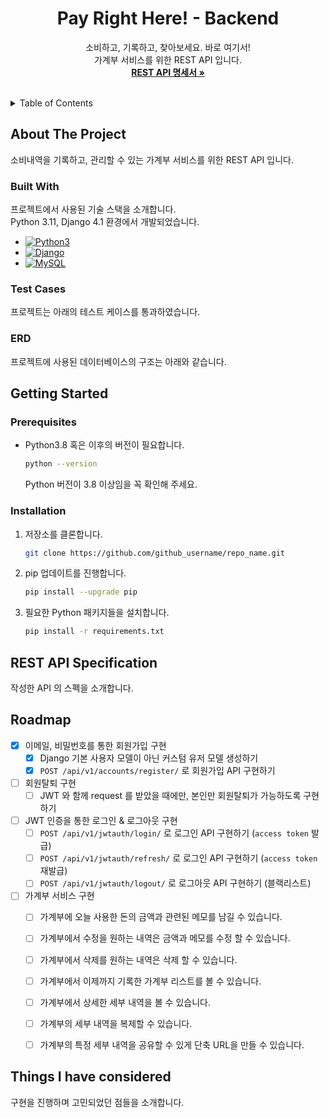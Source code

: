 <div align="center">

<h1 align="center">Pay Right Here! - Backend</h1>
  <p align="center">
    소비하고, 기록하고, 찾아보세요. 바로 여기서!
    <br />
    가계부 서비스를 위한 REST API 입니다.
    <br />
    <a href=""><strong>REST API 명세서 »</strong></a>
    <br />
    <br />
  </p>
</div>



<details>
  <summary>Table of Contents</summary>
  <ol>
    <li>
      <a href="#about-the-project">About The Project</a>
      <ul>
        <li><a href="#built-with">Built With</a></li>
      </ul>
    </li>
    <li>
      <a href="#getting-started">Getting Started</a>
      <ul>
        <li><a href="#prerequisites">Prerequisites</a></li>
        <li><a href="#installation">Installation</a></li>
      </ul>
    </li>
    <li><a href="#rest-api-specification">REST API Specification</a></li>
    <li><a href="#roadmap">Roadmap</a></li>
  </ol>
</details>



## About The Project

소비내역을 기록하고, 관리할 수 있는 가계부 서비스를 위한 REST API 입니다.



### Built With

프로젝트에서 사용된 기술 스택을 소개합니다.  
Python 3.11, Django 4.1 환경에서 개발되었습니다.

* [![Python3][Python3]][Python3-url]
* [![Django][Django]][Django-url]
* [![MySQL][MySQL]][MySQL-url]

### Test Cases

프로젝트는 아래의 테스트 케이스를 통과하였습니다.

### ERD

프로젝트에 사용된 데이터베이스의 구조는 아래와 같습니다.



## Getting Started

### Prerequisites

* Python3.8 혹은 이후의 버전이 필요합니다.
  ```sh
  python --version
  ```
  Python 버전이 3.8 이상임을 꼭 확인해 주세요.

### Installation

1. 저장소를 클론합니다.
   ```sh
   git clone https://github.com/github_username/repo_name.git
   ```
2. pip 업데이트를 진행합니다.
   ```sh
   pip install --upgrade pip
   ```
3. 필요한 Python 패키지들을 설치합니다.
   ```sh
   pip install -r requirements.txt
   ```



## REST API Specification
작성한 API 의 스펙을 소개합니다.



## Roadmap

- [X] 이메일, 비밀번호를 통한 회원가입 구현
    - [X] Django 기본 사용자 모델이 아닌 커스텀 유저 모델 생성하기
    - [X] `POST /api/v1/accounts/register/` 로 회원가입 API 구현하기
- [ ] 회원탈퇴 구현
    - [ ] JWT 와 함께 request 를 받았을 때에만, 본인만 회원탈퇴가 가능하도록 구현하기    
- [ ] JWT 인증을 통한 로그인 & 로그아웃 구현
    - [ ] `POST /api/v1/jwtauth/login/` 로 로그인 API 구현하기 (`access token` 발급)
    - [ ] `POST /api/v1/jwtauth/refresh/` 로 로그인 API 구현하기 (`access token` 재발급)
    - [ ] `POST /api/v1/jwtauth/logout/` 로 로그아웃 API 구현하기 (블랙리스트)
- [ ] 가계부 서비스 구현
    - [ ] 가계부에 오늘 사용한 돈의 금액과 관련된 메모를 남길 수 있습니다. 
    - [ ] 가계부에서 수정을 원하는 내역은 금액과 메모를 수정 할 수 있습니다.
    - [ ] 가계부에서 삭제를 원하는 내역은 삭제 할 수 있습니다.
    - [ ] 가계부에서 이제까지 기록한 가계부 리스트를 볼 수 있습니다. 
    - [ ] 가계부에서 상세한 세부 내역을 볼 수 있습니다. 
    - [ ] 가계부의 세부 내역을 복제할 수 있습니다.
    - [ ] 가계부의 특정 세부 내역을 공유할 수 있게 단축 URL을 만들 수 있습니다.
 


## Things I have considered
구현을 진행하며 고민되었던 점들을 소개합니다.



[Python3]: https://img.shields.io/badge/python3-3776AB?style=for-the-badge&logo=python&logoColor=white
[Python3-url]: https://www.python.org/
[Django]: https://img.shields.io/badge/django-092E20?style=for-the-badge&logo=django&logoColor=white
[Django-url]: https://www.djangoproject.com/
[MySQL]: https://img.shields.io/badge/mysql-4479A1?style=for-the-badge&logo=mysql&logoColor=white
[MySQL-url]: https://www.mysql.com/


